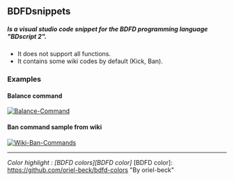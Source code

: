 ## BDFDsnippets
##### Is a visual studio code snippet for the BDFD programming language "BDscript 2".

- It does not support all functions.
- It contains some wiki codes by default (Kick, Ban).


### Examples

#### Balance command
<a href="https://imgbb.com/"><img src="https://i.ibb.co/yg3wQgM/Balance-Command.gif" alt="Balance-Command" border="0" /></a>


#### Ban command sample from wiki
<a href="https://imgbb.com/"><img src="https://i.ibb.co/1LpmdMT/Wiki-Ban-Commands.gif" alt="Wiki-Ban-Commands" border="0" /></a>


------------
*Color highlight :  [BDFD colors][BDFD color]*
[BDFD color]: https://github.com/oriel-beck/bdfd-colors "By oriel-beck"
